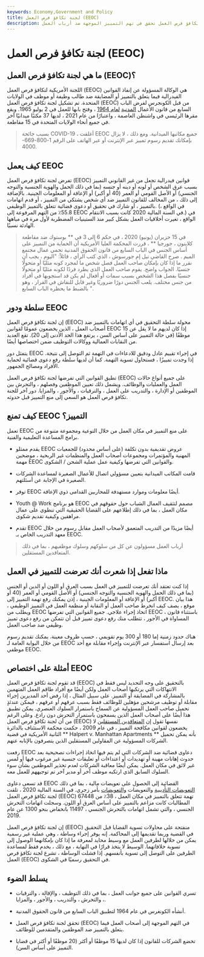 ```yaml
---
keywords: Economy,Government and Policy
title: لجنة تكافؤ فرص العمل (EEOC)
description: لجنة تكافؤ فرص العمل تحقق في تهم التمييز الموجهة ضد أرباب العمل.
---
```


# لجنة تكافؤ فرص العمل (EEOC)
## ما هي لجنة تكافؤ فرص العمل (EEOC)؟

اللجنة الأمريكية لتكافؤ فرص العمل (EEOC) هي الوكالة المسؤولة عن إنفاذ القوانين الفيدرالية فيما يتعلق بالتمييز أو المضايقة ضد طالب وظيفة أو موظف في الولايات المتحدة. تم تشكيل لجنة تكافؤ فرص العمل (EEOC) من قبل الكونجرس لفرض الباب السابع من قانون الأعمال [المدنية](/civil-rights-act-1964) [لعام 1964](/civil-rights-act-1964) ، وفتح بابها للعمل في 2 يوليو 1965. ويقع مقرها الرئيسي في واشنطن العاصمة ، واعتبارًا من عام 2021 ، لديها 37 مكتبًا ميدانيًا آخر في جميع أنحاء الولايات المتحدة في 15 مقاطعة.

> بسبب جائحة COVID-19 ، أغلقت EEOC جميع مكاتبها الميدانية. ومع ذلك ، لا يزال بإمكانك تقديم رسوم تمييز عبر الإنترنت أو عبر الهاتف على الرقم 1-800-669-4000.

>

## كيف يعمل EEOC

تفرض لجنة تكافؤ فرص العمل (EEOC) قوانين فيدرالية تجعل من غير القانوني التمييز بسبب عرق الشخص أو لونه أو دينه أو جنسه (بما في ذلك الحمل والهوية الجنسية والتوجه الجنسي) أو الأصل القومي أو العمر (40 أو أكبر) أو الإعاقة أو المعلومات الجينية. بالإضافة إلى ذلك ، من المخالف للقانون التمييز ضد أي شخص يشتكي من التمييز ، أو قدم اتهامات بالتمييز ، أو شارك في تحقيق أو دعوى قضائية تتعلق بالتمييز الوظيفي. (في الواقع ، 55.8٪ من التهم المرفوعة إلى EEOC في السنة المالية 2020 كانت بسبب الانتقام.) في الواقع ، تغيرت أخلاقيات العمل بشكل كبير منذ الستينيات المضطربة لأول مرة في مياهها الهادئة نسبيًا.

> في 15 حزيران (يونيو) 2020 ، في حكم 6 إلى 3 في ** بوستوك ضد مقاطعة كلايتون ، جورجيا ** ، قررت المحكمة العليا الأمريكية أن الحماية من التمييز على أساس الجنس في الباب السابع من قانون الحقوق المدنية تحمي عمال مجتمع الميم . صرح القاضي نيل إم جورسوش ، الذي كتب الرأي ، قائلاً: "اليوم ، يجب أن نقرر ما إذا كان بإمكان صاحب العمل فصل شخص ما لمجرد كونه مثليًا أو متحولًا جنسيًا. الجواب واضح. يقوم صاحب العمل الذي يطرد فردًا لكونه مثليًا أو متحولًا جنسيًا بفصل هذا الشخص بسبب سمات أو أفعال لم يكن قد استجوبها في أفراد من جنس مختلف. يلعب الجنس دورًا ضروريًا وغير قابل للنقاش في القرار ، وهو بالضبط ما يحظره الباب السابع ".

>

## سلطة ودور EEOC

إن لجنة تكافؤ فرص العمل (EEOC) مخولة سلطة التحقيق في أي اتهامات بالتمييز ضد أصحاب العمل ، الذين يخضعون عمومًا لقوانين EEOC إذا كان لديهم ما لا يقل عن 15 موظفًا (في حالة التمييز على أساس السن ، يرتفع هذا الحد الأدنى إلى 20). تقع العديد من النقابات العمالية ووكالات التوظيف ضمن اختصاصها أيضًا.

يتمثل دور EEOC في إجراء تقييم عادل ودقيق للادعاءات في التهمة ثم التوصل إلى نتيجة. إذا وجدت تمييزًا ، فستحاول تسوية التهمة. كما أن لديها سلطة رفع دعوى قضائية لحماية الأفراد ومصالح الجمهور.

تطبق القوانين التي تفرضها لجنة تكافؤ فرص العمل (EEOC) على جميع أنواع حالات العمل والعمليات والوظائف. ويشمل ذلك تعيين الموظفين وفصلهم ، والتحرش بين الموظفين أو الإدارة ، والتدريب على العمل ، والترقيات ، والأجور ، والمزايا. دور آخر للجنة تكافؤ فرص العمل هو السعي إلى منع التمييز قبل حدوثه.

## كيف تمنع EEOC التمييز؟

تعمل EEOC على منع التمييز في مكان العمل من خلال التوعية ومجموعة متنوعة من برامج المساعدة التعليمية والفنية.

- يقدم ممثلو EEOC عروض تقديمية بدون تكلفة (على أساس محدود) للجمعيات المهنية والمؤتمرات ومجموعات أصحاب العمل والمنظمات غير الربحية ، موضحين مهمة EEOC والقوانين التي تفرضها وكيفية عمل عملية الشحن / الشكوى.

- قامت المكاتب الميدانية بتعيين مسؤولي اتصال للأعمال الصغيرة لمساعدة الشركات الصغيرة في الإجابة عن أسئلتهم.

- توفر EEOC أيضًا معلومات وموارد مستهدفة للمحاربين القدامى ذوي الإعاقة.

- Youth @ Work هو برنامج EEOC مصمم لتثقيف العمال الشباب حول حقوقهم في مكان العمل ، بما في ذلك إطلاعهم على القضايا الحقيقية التي تنطوي على عمال مراهقين وكيفية تقديم شكوى.

- تقدم EEOC أيضًا مزيدًا من التدريب المتعمق لأصحاب العمل مقابل رسوم من خلال معهد التدريب الخاص بـ EEOC.

> أرباب العمل مسؤولون عن كل من سلوكهم وسلوك موظفيهم ، بما في ذلك المتعاقدين المستقلين.

>

## ماذا تفعل إذا شعرت أنك تعرضت للتمييز في العمل

إذا كنت تعتقد أنك تعرضت للتمييز في العمل بسبب العرق أو اللون أو الدين أو الجنس (بما في ذلك الحمل والهوية الجنسية والتوجه الجنسي) أو الأصل القومي أو العمر (40 أو أكبر) أو الإعاقة أو المعلومات الجينية ، إذن يمكنك رفع تهمة التمييز إلى EEOC. هذا بيان موقع ، يصف كيف انخرط صاحب العمل أو النقابة أو منظمة العمل في التمييز الوظيفي ، ويطلب من EEOC اتخاذ إجراء علاجي. جميع القوانين التي تفرضها EEOC ، باستثناء قانون المساواة في الأجور ، تتطلب منك رفع دعوى تمييز قبل أن تتمكن من رفع دعوى تمييز وظيفي ضد صاحب العمل.

هناك حدود زمنية إما 180 أو 300 يوم تقويمي ، حسب ظروف معينة. يمكنك تقديم رسوم من خلال البوابة العامة لـ EEOC بعد إرسال استفسار عبر الإنترنت وإجراء مقابلة مع أحد موظفي EEOC.

## أمثلة على اختصاص EEOC

قد تقوم لجنة تكافؤ فرص العمل (EEOC) بالتحقيق على وجه التحديد ليس فقط في الانتهاكات التي يرتكبها أصحاب العمل ولكن أيضًا مع أفراد طاقم العمل المتهمين بالمشاركة في المضايقة أو التمييز. على سبيل المثال ، إذا رفض أحد المديرين إجراء مقابلة أو توظيف مرشحين مؤهلين للوظائف فقط بسبب عرقهم أو عرقهم ، فيمكن عندئذٍ تحميل صاحب العمل المسؤولية عن السماح باستمرار السلوك العنصري. يمكن تطبيق هذا أيضًا على أصحاب العمل الذين يسمحون باستمرار التحرش دون رادع. وعلى الرغم من أن لجنة تكافؤ فرص العمل (EEOC) نفسها تقول إن [المتعاقدين المستقلين](/independent-contractor) لا يخضعون لقوانين مكافحة التمييز ، في عام 2009 ، حكمت محكمة الاستئناف بالدائرة الثانية الأمريكية في قضية ** Halpert v. Manhattan Apartments ** بأنه يمكن تحميل الشركات المسؤولية عن المقاولين المستقلين الذين يتصرفون بالإنابه عنهم.

رفعت EEOC دعاوى قضائية ضد الشركات التي لم يتم فيها اتخاذ إجراءات تصحيحية بعد حدوث إهانات مهينة أو تهديدات أو اعتداءات أو تعليقات جنسية غير مرغوب فيها أو لمس غير لائق في مكان العمل. يمكن أيضًا معاقبة الشركات لعدم تحذير الموظفين بشأن سوء السلوك السابق الذي ارتكبه موظف آخر أو مدير آخر تم توجيههم للعمل معه.

قد تسعى دعاوى EEOC القضائية إلى الحصول على تعويضات مالية ، بما في ذلك [التعويضات التأديبية](/punitive-damages) والتعويضات [والتعويضات](/compensatory-damages) بأمر زجري. في السنة المالية 2020 ، تلقت لجنة تكافؤ فرص العمل (EEOC) 67448 تهمة تتعلق بالتمييز في مكان العمل ، 38٪ من المطالبات كانت مزاعم بالتمييز على أساس العرق أو اللون. وسجلت اتهامات التحرش الجنسي ، والتي تشمل اتهامات بالتحرش الجنسي ، 11497 بانخفاض بنحو 1300 عن عام 2019.

إن لجنة تكافؤ فرص العمل (EEOC) منفتحة على محاولات تسوية القضايا قبل التحقيق في القضية وربما تقديمها إلى المحاكمة. إنه يوفر إجراء وساطة ، وهي عملية غير رسمية يمكن من خلالها لطرفين العمل مع وسيط محايد لمعرفة ما إذا كان بإمكانهما الوصول إلى تسوية خلافاتهما. الوسيط لا يتخذ قرارًا في النهاية ، مع ذلك ، يخدم فقط لمساعدة الطرفين على التوصل إلى تسوية بأنفسهم. إذا فشلت الوساطة ، تشرع لجنة تكافؤ فرص العمل (EEOC) في التحقيق رسميًا في الشكوى.

## يسلط الضوء

- تسري القوانين على جميع جوانب العمل ، بما في ذلك التوظيف ، والإقالة ، والترقيات ، والتحرش ، والتدريب ، والأجور ، والمزايا.

- أنشأه الكونغرس في عام 1964 لتطبيق الباب السابع من قانون الحقوق المدنية.

- تحقق لجنة تكافؤ فرص العمل (EEOC) في التهم الموجهة إلى أصحاب العمل فيما يتعلق بالتمييز ضد الموظفين والمتقدمين للوظائف.

- تخضع الشركات للقانون إذا كان لديها 15 موظفًا أو أكثر (20 موظفًا أو أكثر في قضايا التمييز على أساس السن).

